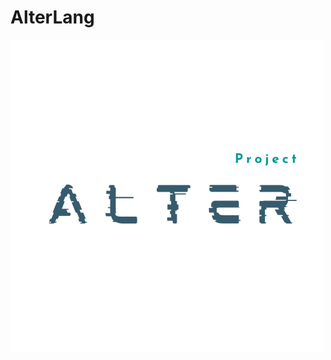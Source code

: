 # AlterLang
![Alter](https://github.com/Atharv-Attri/AlterLang-Source/blob/master/media/ALTER_WHITE.png?raw=true "Alter Logo")
